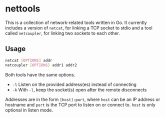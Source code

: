 # nettools

This is a collection of network-related tools written in Go. It currently includes a version of `netcat`, for linking a TCP socket to stdio and a tool called `netcoupler`, for linking two sockets to each other.

## Usage

```bash
netcat [OPTIONS] addr
netcoupler [OPTIONS] addr1 addr2
```

Both tools have the same options.

- `-l` Listen on the provided address(es) instead of connecting
- `-k` With `-l`, keep the socket(s) open after the remote disconnects

Addresses are in the form `[host]:port`, where `host` can be an IP address or hostname and `port` is the TCP port to listen on or connect to. `host` is only optional in listen mode.